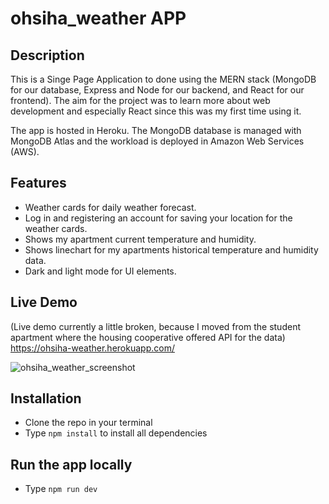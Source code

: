 # ohsiha_weather APP

## Description

This is a Singe Page Application to done using the MERN stack (MongoDB for our database, Express and Node for our backend, and React for our frontend). 
The aim for the project was to learn more about web development and especially React since this was my first time using it.

The app is hosted in Heroku. The MongoDB database is managed with MongoDB Atlas and the workload is deployed in Amazon Web Services (AWS).

## Features
- Weather cards for daily weather forecast.
- Log in and registering an account for saving your location for the weather cards.
- Shows my apartment current temperature and humidity.
- Shows linechart for my apartments historical temperature and humidity data.
- Dark and light mode for UI elements.

## Live Demo
(Live demo currently a little broken, because I moved from the student apartment where the housing cooperative offered API for the data)
https://ohsiha-weather.herokuapp.com/

![ohsiha_weather_screenshot](https://user-images.githubusercontent.com/59805179/105075150-0b862d80-5a92-11eb-9033-a754eb9ca41b.png)

## Installation
- Clone the repo in your terminal
- Type ```npm install``` to install all dependencies

## Run the app locally
- Type ```npm run dev```
